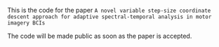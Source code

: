 This is the code for the paper `A novel variable step-size coordinate descent approach for adaptive spectral-temporal analysis in motor imagery BCIs`

The code will be made public as soon as the paper is accepted.